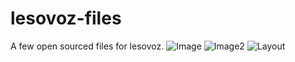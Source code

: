 # lesovoz-files
A few open sourced files for lesovoz.
![Image](https://i.imgur.com/BVjxhcH.png)
![Image2](https://i.imgur.com/O0FfY08.png)
![Layout](https://i.imgur.com/jEm5LX3.png)
